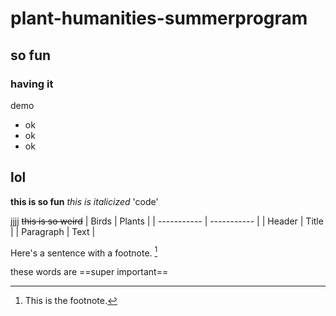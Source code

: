 # plant-humanities-summerprogram
## so fun
### having it
demo
- ok
- ok
- ok
## lol
**this is so fun**
*this is italicized*
'code'


jjjj
~~this is so weird~~
| Birds | Plants |
| ----------- | ----------- |
| Header | Title |
| Paragraph | Text |

Here's a sentence with a footnote. [^1]

these words are ==super important==

[^1]: This is the footnote.

